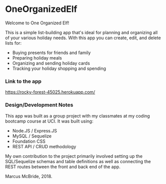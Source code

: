 # OneOrganizedElf

Welcome to One Organized Elf!

This is a simple list-building app that's ideal for planning and organizing all of your various holiday needs.  With this app you can create, edit, and delete lists for:

* Buying presents for friends and family
* Preparing holiday meals
* Organizing and sending holiday cards
* Tracking your holiday shopping and spending

### Link to the app

https://rocky-forest-45025.herokuapp.com/

### Design/Development Notes

This app was built as a group project with my classmates at my coding bootcamp course at UCI.  It was built using:

* Node.JS / Express.JS
* MySQL / Sequelize
* Foundation CSS
* REST API / CRUD methodology

My own contribution to the project primarily involved setting up the SQL/Sequelize schemas and table definitions as well as connecting the REST routes between the front and back end of the app.

Marcus McBride, 2018.
